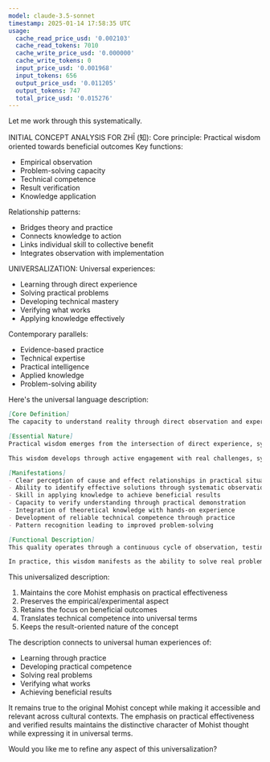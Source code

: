 ```yaml
---
model: claude-3.5-sonnet
timestamp: 2025-01-14 17:58:35 UTC
usage:
  cache_read_price_usd: '0.002103'
  cache_read_tokens: 7010
  cache_write_price_usd: '0.000000'
  cache_write_tokens: 0
  input_price_usd: '0.001968'
  input_tokens: 656
  output_price_usd: '0.011205'
  output_tokens: 747
  total_price_usd: '0.015276'
---
```


Let me work through this systematically.

INITIAL CONCEPT ANALYSIS FOR ZHĪ (知):
Core principle: Practical wisdom oriented towards beneficial outcomes
Key functions: 
- Empirical observation
- Problem-solving capacity
- Technical competence
- Result verification
- Knowledge application

Relationship patterns:
- Bridges theory and practice
- Connects knowledge to action
- Links individual skill to collective benefit
- Integrates observation with implementation

UNIVERSALIZATION:
Universal experiences:
- Learning through direct experience
- Solving practical problems
- Developing technical mastery
- Verifying what works
- Applying knowledge effectively

Contemporary parallels:
- Evidence-based practice
- Technical expertise
- Practical intelligence
- Applied knowledge
- Problem-solving ability

Here's the universal language description:

```markdown
[Core Definition]
The capacity to understand reality through direct observation and experience, combined with the ability to apply this understanding effectively to solve practical problems and achieve beneficial outcomes. This wisdom manifests as a dynamic integration of knowledge, skill, and judgment oriented toward concrete results.

[Essential Nature]
Practical wisdom emerges from the intersection of direct experience, systematic observation, and purposeful action. It represents the human capacity to grasp how things actually work and apply this understanding effectively. Unlike purely theoretical knowledge or intuitive insight, this quality combines careful observation with verified effectiveness, always oriented toward practical benefit and demonstrable results.

This wisdom develops through active engagement with real challenges, systematic testing of ideas, and continuous refinement based on outcomes. It values what works over what should work, while maintaining rigorous standards for verification and effectiveness.

[Manifestations]
- Clear perception of cause and effect relationships in practical situations
- Ability to identify effective solutions through systematic observation and testing
- Skill in applying knowledge to achieve beneficial results
- Capacity to verify understanding through practical demonstration
- Integration of theoretical knowledge with hands-on experience
- Development of reliable technical competence through practice
- Pattern recognition leading to improved problem-solving

[Functional Description]
This quality operates through a continuous cycle of observation, testing, and refinement. It begins with direct perception of reality, develops through systematic experimentation, and matures through repeated application in practical contexts. The process integrates theoretical understanding with empirical verification, always maintaining a focus on actual results rather than assumed effectiveness.

In practice, this wisdom manifests as the ability to solve real problems efficiently, develop reliable technical skills, and achieve beneficial outcomes consistently. It enables individuals to move beyond both blind tradition and untested theory, instead building understanding through direct observation and verified effectiveness. This approach leads to demonstrable competence and reliable capability in addressing practical challenges.
```

This universalized description:
1. Maintains the core Mohist emphasis on practical effectiveness
2. Preserves the empirical/experimental aspect
3. Retains the focus on beneficial outcomes
4. Translates technical competence into universal terms
5. Keeps the result-oriented nature of the concept

The description connects to universal human experiences of:
- Learning through practice
- Developing practical competence
- Solving real problems
- Verifying what works
- Achieving beneficial results

It remains true to the original Mohist concept while making it accessible and relevant across cultural contexts. The emphasis on practical effectiveness and verified results maintains the distinctive character of Mohist thought while expressing it in universal terms.

Would you like me to refine any aspect of this universalization?